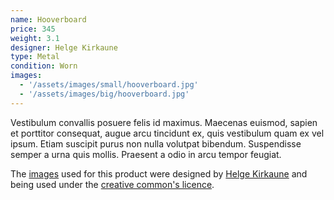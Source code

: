 ```yaml
---
name: Hooverboard
price: 345
weight: 3.1
designer: Helge Kirkaune
type: Metal
condition: Worn
images:
  - '/assets/images/small/hooverboard.jpg'
  - '/assets/images/big/hooverboard.jpg'
---
```


Vestibulum convallis posuere felis id maximus. Maecenas euismod, sapien et porttitor consequat, augue arcu tincidunt ex, quis vestibulum quam ex vel ipsum. Etiam suscipit purus non nulla volutpat bibendum. Suspendisse semper a urna quis mollis. Praesent a odio in arcu tempor feugiat.

The [images][flickr] used for this product were designed by [Helge Kirkaune][designer] and being used under the [creative common's licence][licence].

[flickr]: http://www.flickr.com/photos/50290212@N05/16004492855
[designer]: http://www.behance.net/Machelgee817
[licence]: http://creativecommons.org/licenses/by/2.0